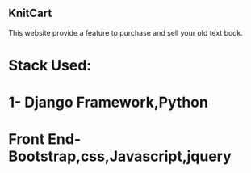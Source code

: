 ## KnitCart
This website provide a feature to purchase and sell your old text book.
# Stack Used:
# 1- Django Framework,Python
# Front End-Bootstrap,css,Javascript,jquery


